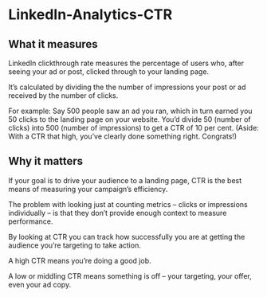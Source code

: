 # LinkedIn-Analytics-CTR

## What it measures

LinkedIn clickthrough rate measures the percentage of users who, after seeing your ad or post, clicked through to your landing page.

It’s calculated by dividing the the number of impressions your post or ad received by the number of clicks.

For example: Say 500 people saw an ad you ran, which in turn earned you 50 clicks to the landing page on your website. You’d divide 50 (number of clicks) into 500 (number of impressions) to get a CTR of 10 per cent. (Aside: With a CTR that high, you’ve clearly done something right. Congrats!)

## Why it matters

If your goal is to drive your audience to a landing page, CTR is the best means of measuring your campaign’s efficiency.

The problem with looking just at counting metrics – clicks or impressions individually – is that they don’t provide enough context to measure performance.

By looking at CTR you can track how successfully you are at getting the audience you’re targeting to take action.

A high CTR means you’re doing a good job.

A low or middling CTR means something is off – your targeting, your offer, even your ad copy.
